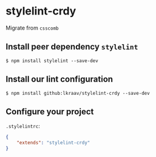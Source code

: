 # stylelint-crdy

Migrate from `csscomb`

## Install peer dependency `stylelint`

`$ npm install stylelint --save-dev`

## Install our lint configuration

`$ npm install github:lkraav/stylelint-crdy --save-dev`

## Configure your project

`.stylelintrc`:

```json
{
    "extends": "stylelint-crdy"
}
```
